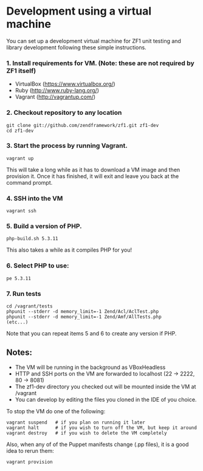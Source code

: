 # Development using a virtual machine

You can set up a development virtual machine for ZF1 unit testing and library 
development following these simple instructions.

### 1. Install requirements for VM. (Note: these are not required by ZF1 itself)

- VirtualBox (https://www.virtualbox.org/)
- Ruby (http://www.ruby-lang.org/)
- Vagrant (http://vagrantup.com/)

### 2. Checkout repository to any location

    git clone git://github.com/zendframework/zf1.git zf1-dev
    cd zf1-dev

### 3. Start the process by running Vagrant.

    vagrant up

This will take a long while as it has to download a VM image and then 
provision it. Once it has finished, it will exit and leave you back at the
command prompt.

### 4. SSH into the VM

    vagrant ssh

### 5. Build a version of PHP.

    php-build.sh 5.3.11

This also takes a while as it compiles PHP for you!
   
### 6. Select PHP to use:

    pe 5.3.11

### 7. Run tests

    cd /vagrant/tests
    phpunit --stderr -d memory_limit=-1 Zend/Acl/AclTest.php
    phpunit --stderr -d memory_limit=-1 Zend/Amf/AllTests.php
    (etc...)

Note that you can repeat items 5 and 6 to create any version if PHP.

## Notes:

- The VM will be running in the background as VBoxHeadless
- HTTP and SSH ports on the VM are forwarded to localhost (22 -> 2222, 80 -> 8081)
- The zf1-dev directory you checked out will be mounted inside the VM at /vagrant
- You can develop by editing the files you cloned in the IDE of you choice.

To stop the VM do one of the following:

    vagrant suspend   # if you plan on running it later
    vagrant halt      # if you wish to turn off the VM, but keep it around
    vagrant destroy   # if you wish to delete the VM completely
    
Also, when any of of the Puppet manifests change (.pp files), it is a good idea to rerun them:

    vagrant provision